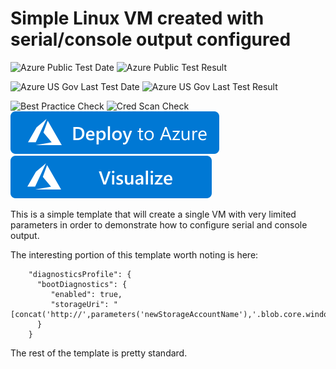 # Simple Linux VM created with serial/console output configured

![Azure Public Test Date](https://azurequickstartsservice.blob.core.windows.net/badges/101-vm-linux-serial-output/PublicLastTestDate.svg)
![Azure Public Test Result](https://azurequickstartsservice.blob.core.windows.net/badges/101-vm-linux-serial-output/PublicDeployment.svg)

![Azure US Gov Last Test Date](https://azurequickstartsservice.blob.core.windows.net/badges/101-vm-linux-serial-output/FairfaxLastTestDate.svg)
![Azure US Gov Last Test Result](https://azurequickstartsservice.blob.core.windows.net/badges/101-vm-linux-serial-output/FairfaxDeployment.svg)

![Best Practice Check](https://azurequickstartsservice.blob.core.windows.net/badges/101-vm-linux-serial-output/BestPracticeResult.svg)
![Cred Scan Check](https://azurequickstartsservice.blob.core.windows.net/badges/101-vm-linux-serial-output/CredScanResult.svg)
[![Deploy To Azure](https://raw.githubusercontent.com/Azure/azure-quickstart-templates/master/1-CONTRIBUTION-GUIDE/images/deploytoazure.svg?sanitize=true)]("https://portal.azure.com/#create/Microsoft.Template/uri/https%3A%2F%2Fraw.githubusercontent.com%2FAzure%2Fazure-quickstart-templates%2Fmaster%2F101-vm-linux-serial-output%2Fazuredeploy.json")  [![Visualize](https://raw.githubusercontent.com/Azure/azure-quickstart-templates/master/1-CONTRIBUTION-GUIDE/images/visualizebutton.svg?sanitize=true)]("http://armviz.io/#/?load=https%3A%2F%2Fraw.githubusercontent.com%2FAzure%2Fazure-quickstart-templates%2Fmaster%2F101-vm-linux-serial-output%2Fazuredeploy.json")

This is a simple template that will create a single VM with very limited parameters in order to demonstrate how to configure serial and console output.

The interesting portion of this template worth noting is here:

		"diagnosticsProfile": {
          "bootDiagnostics": {
             "enabled": true,
			 "storageUri": "[concat('http://',parameters('newStorageAccountName'),'.blob.core.windows.net')]"
          }
        }

The rest of the template is pretty standard.


